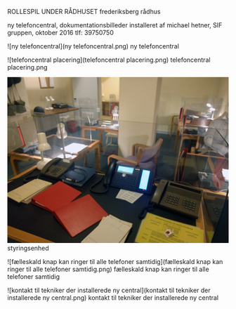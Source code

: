 ROLLESPIL UNDER RÅDHUSET
frederiksberg rådhus

ny telefoncentral, dokumentationsbilleder
installeret af michael hetner, SIF gruppen, oktober 2016
tlf: 39750750

![ny telefoncentral](ny telefoncentral.png)
ny telefoncentral

![telefoncentral placering](telefoncentral placering.png)
telefoncentral placering.png

![styringsenhed](styringsenhed.png)
styringsenhed

![fælleskald knap kan ringer til alle telefoner samtidig](fælleskald knap kan ringer til alle telefoner samtidig.png)
fælleskald knap kan ringer til alle telefoner samtidig

![kontakt til tekniker der installerede ny central](kontakt til tekniker der installerede ny central.png)
kontakt til tekniker der installerede ny central

